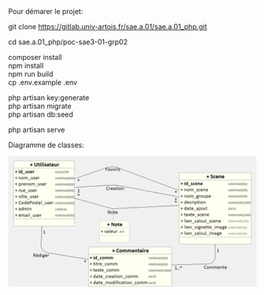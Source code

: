 Pour démarer le projet:  

git clone https://gitlab.univ-artois.fr/sae.a.01/sae.a.01_php.git  

cd sae.a.01_php/poc-sae3-01-grp02  

composer install  
npm install  
npm run build  
cp .env.example .env  

php artisan key:generate  
php artisan migrate  
php artisan db:seed  

php artisan serve  


Diagramme de classes:  

![diag_uml.png](diag_uml.png)
